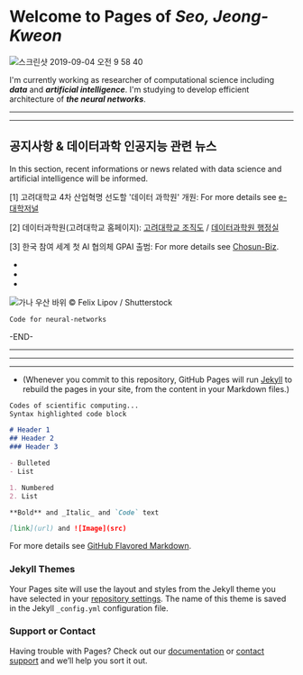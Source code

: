 # Welcome to Pages of **_Seo, Jeong-Kweon_**
![스크린샷 2019-09-04 오전 9 58 40](https://user-images.githubusercontent.com/26245409/84734541-1c426280-afdc-11ea-8287-64518c28ea88.png)

I'm currently working as researcher of computational science including **_data_** and **_artificial intelligence_**. I'm studying to develop efficient architecture of **_the neural networks_**.

*******************************************************************************

*******************************************************************************

## 공지사항 & 데이터과학 인공지능 관련 뉴스
In this section, recent informations or news related with data science and artificial intelligence will be informed. 

[1] 고려대학교 4차 산업혁명 선도할 '데이터 과학원' 개원:
For more details see [e-대학저널](http://www.dhnews.co.kr/news/articleView.html?idxno=119645)

[2] 데이터과학원(고려대학교 홈페이지):
[고려대학교 조직도](http://www.korea.ac.kr/mbshome/mbs/university/subview.do?id=university_010107000000#map2) /
[데이터과학원 행정실](http://www.korea.ac.kr/cop/dept/deptMemberList.do?siteId=university&deptCode=KN02193&orgDeptCode=6677)

[3] 한국 참여 세계 첫 AI 협의체 GPAI 출범:
For more details see [Chosun-Biz](https://biz.chosun.com/site/data/html_dir/2020/06/15/2020061503778.html?utm_source=naver&utm_medium=original&utm_campaign=biz).

*

*

*

![가나 우산 바위](https://user-images.githubusercontent.com/26245409/84734475-e309f280-afdb-11ea-99bf-480949e8a69f.jpg)
© Felix Lipov / Shutterstock

```markdown
Code for neural-networks
```

-END-

*******************************************************************************

*******************************************************************************

*******************************************************************************

* (Whenever you commit to this repository, GitHub Pages will run [Jekyll](https://jekyllrb.com/) to rebuild the pages in your site, from the content in your Markdown files.)

```markdown
Codes of scientific computing...
Syntax highlighted code block

# Header 1
## Header 2
### Header 3

- Bulleted
- List

1. Numbered
2. List

**Bold** and _Italic_ and `Code` text

[link](url) and ![Image](src)
```

For more details see [GitHub Flavored Markdown](https://guides.github.com/features/mastering-markdown/).


### Jekyll Themes

Your Pages site will use the layout and styles from the Jekyll theme you have selected in your [repository settings](https://github.com/seojksc/seojksc.github.io/settings). The name of this theme is saved in the Jekyll `_config.yml` configuration file.

### Support or Contact

Having trouble with Pages? Check out our [documentation](https://help.github.com/categories/github-pages-basics/) or [contact support](https://github.com/contact) and we’ll help you sort it out.
